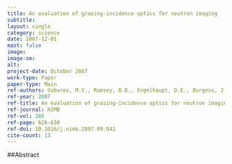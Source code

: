 ```yaml
---
title: An evaluation of grazing-incidence optics for neutron imaging
subtitle: 
layout: single
category: science
date: 2007-12-01
mast: false
image: 
image-sm: 
alt: 
project-date: October 2007
work-type: Paper
paper-type: Main
ref-authors: Gubarev, M.V., Ramsey, B.D., Engelhaupt, D.E., Burgess, J.M., Mildner, D.F.R.
ref-year: 2007
ref-title: An evaluation of grazing-incidence optics for neutron imaging
ref-journal: NIMB
ref-vol: 265
ref-page: 626-630
ref-doi: 10.1016/j.nimb.2007.09.041
cite-count: 13
---
```



##Abstract
